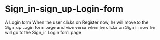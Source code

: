 # Sign_in-sign_up-Login-form
A Login form When the user clicks on Register now, he will move to the Sign_up Login form page and vice versa when he clicks on Sign in now he will go to the Sign_in Login form page
